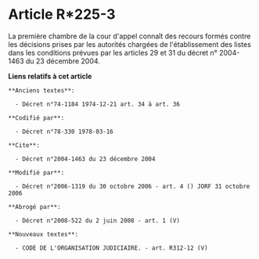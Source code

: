 # Article R*225-3

La première chambre de la cour d'appel connaît des recours formés contre les décisions prises par les autorités chargées de
l'établissement des listes dans les conditions prévues par les articles 29 et 31 du décret n° 2004-1463 du 23 décembre 2004.

**Liens relatifs à cet article**

	**Anciens textes**:

	  - Décret n°74-1184 1974-12-21 art. 34 à art. 36

	**Codifié par**:

	  - Décret n°78-330 1978-03-16

	**Cite**:

	  - Décret n°2004-1463 du 23 décembre 2004

	**Modifié par**:

	  - Décret n°2006-1319 du 30 octobre 2006 - art. 4 () JORF 31 octobre 2006

	**Abrogé par**:

	  - Décret n°2008-522 du 2 juin 2008 - art. 1 (V)

	**Nouveaux textes**:

	  - CODE DE L'ORGANISATION JUDICIAIRE. - art. R312-12 (V)
